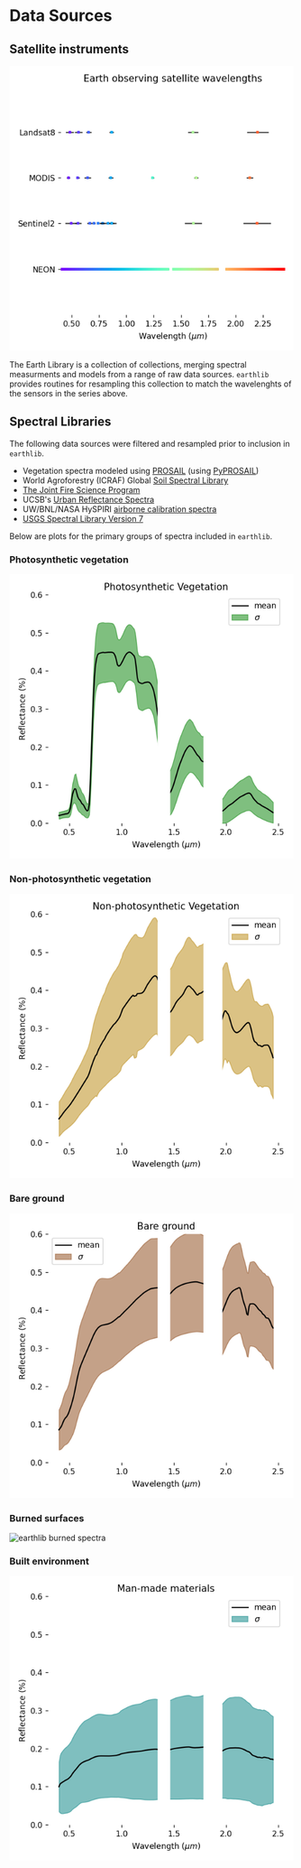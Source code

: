 # Data Sources

## Satellite instruments

<img src="img/supported-sensors.png" alt="earthlib satellite instrument">

The Earth Library is a collection of collections, merging spectral measurments and models from a range of raw data sources. `earthlib` provides routines for resampling this collection to match the wavelenghts of the sensors in the series above.


## Spectral Libraries

The following data sources were filtered and resampled prior to inclusion in `earthlib`.

- Vegetation spectra modeled using [PROSAIL](http://teledetection.ipgp.jussieu.fr/prosail/) (using [PyPROSAIL](https://pyprosail.readthedocs.io/en/latest/))
- World Agroforestry (ICRAF) Global [Soil Spectral Library](https://www.worldagroforestry.org/sd/landhealth/soil-plant-spectral-diagnostics-laboratory/soil-spectra-library)
- [The Joint Fire Science Program](https://www.frames.gov/assessing-burn-severity/spectral-library/overview)
- UCSB's [Urban Reflectance Spectra](https://ecosis.org/package/urban-reflectance-spectra-from-santa-barbara--ca)
- UW/BNL/NASA HySPIRI [airborne calibration spectra](https://ecosis.org/package/uw-bnl-nasa-hyspiri-airborne-campaign-leaf-and-canopy-spectra-and-trait-data)
- [USGS Spectral Library Version 7](https://www.sciencebase.gov/catalog/item/5807a2a2e4b0841e59e3a18d)

Below are plots for the primary groups of spectra included in `earthlib`.


### Photosynthetic vegetation

<img src="img/spectra-vegetation-mean-stdv.png" alt="earthlib photosynthetic vegetation spectra">

### Non-photosynthetic vegetation

<img src="img/spectra-npv-mean-stdv.png" alt="earthlib non-photosynthetic vegetation spectra">

### Bare ground

<img src="img/spectra-bare-mean-stdv.png" alt="earthlib bare ground spectra">

### Burned surfaces

<img src="img/spectra-burned-mean-stdv.png" alt="earthlib burned spectra">

### Built environment

<img src="img/spectra-urban-mean-stdv.png" alt="earthlib vegetation spectra">
